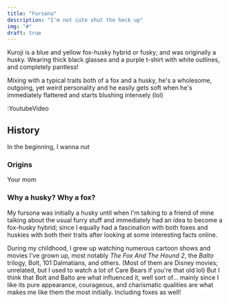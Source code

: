 ```yaml
---
title: "Fursona"
description: "I'm not cute shut the heck up"
img: "#"
draft: true
---
```


Kuroji is a blue and yellow fox-husky hybrid or fusky; and was originally a husky. Wearing thick black glasses and a purple t-shirt with white outlines, and completely pantless!

Mixing with a typical traits both of a fox and a husky, he's a wholesome, outgoing, yet weird personality and he easily gets soft when he's immediately flattered and starts blushing intensely (lol)

:YoutubeVideo

## History

In the beginning, I wanna nut

### Origins

Your mom

### Why a husky? Why a fox?

My fursona was initially a husky until when I'm talking to a friend of mine talking about the usual furry stuff and immediately had an idea to become a fox-husky hybrid; since I equally had a fascination with both foxes and huskies with both their traits after looking at some interesting facts online.

During my childhood, I grew up watching numerous cartoon shows and movies I've grown up, most notably _The Fox And The Hound 2_, the _Balto_ trilogy, Bolt, 101 Dalmatians, and others. (Most of them are Disney movies; unrelated, but I used to watch a lot of Care Bears if you're that old lol) But I think that Bolt and Balto are what influenced it, well sort of... mainly since I like its pure appearance, courageous, and charismatic qualities are what makes me like them the most initially. Including foxes as well!
